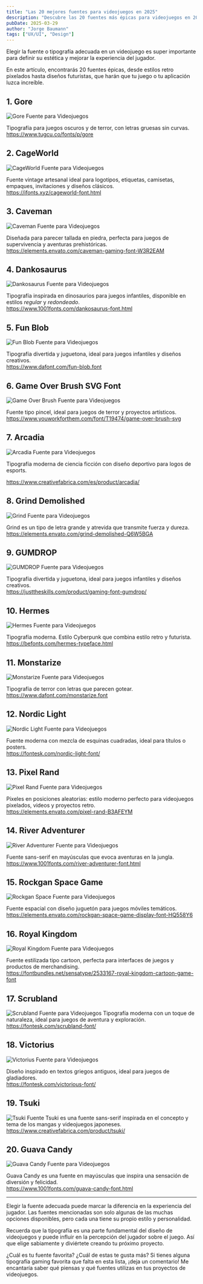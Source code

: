 ```yaml
---
title: "Las 20 mejores fuentes para videojuegos en 2025"
description: "Descubre las 20 fuentes más épicas para videojuegos en 2025. Desde estilos retro pixelados hasta tipografías futuristas, estas fuentes llevarán tu diseño al siguiente nivel."
pubDate: 2025-03-29
author: "Jorge Baumann"
tags: ["UX/UI", "Design"]
---
```


Elegir la fuente o tipografía adecuada en un videojuego es super importante para definir su estética y mejorar la experiencia del jugador.

En este artículo, encontrarás 20 fuentes épicas, desde estilos retro pixelados hasta diseños futuristas, que harán que tu juego o tu aplicación luzca increíble.

## 1. Gore
![Gore Fuente para Videojuegos](../../assets/blog/20-mejores-fuentes-para-videojuegos-en-2025/gore.jpg)

Tipografía para juegos oscuros y de terror, con letras gruesas sin curvas.  
https://www.tugcu.co/fonts/p/gore


## 2. CageWorld

![CageWorld Fuente para Videojuegos](../../assets/blog/20-mejores-fuentes-para-videojuegos-en-2025/cageworld.jpg)

Fuente vintage artesanal ideal para logotipos, etiquetas, camisetas, empaques, invitaciones y diseños clásicos.  
https://ifonts.xyz/cageworld-font.html

## 3. Caveman

![Caveman Fuente para Videojuegos](../../assets/blog/20-mejores-fuentes-para-videojuegos-en-2025/caveman.png)

Diseñada para parecer tallada en piedra, perfecta para juegos de supervivencia y aventuras prehistóricas.  
https://elements.envato.com/caveman-gaming-font-W3R2EAM

## 4. Dankosaurus
![Dankosaurus Fuente para Videojuegos](../../assets/blog/20-mejores-fuentes-para-videojuegos-en-2025/dankosaurus.avif)

Tipografía inspirada en dinosaurios para juegos infantiles, disponible en estilos _regular_ y _redondeado_.  
https://www.1001fonts.com/dankosaurus-font.html

## 5. Fun Blob
![Fun Blob Fuente para Videojuegos](../../assets/blog/20-mejores-fuentes-para-videojuegos-en-2025/fun-blob.avif)

Tipografía divertida y juguetona, ideal para juegos infantiles y diseños creativos.  
https://www.dafont.com/fun-blob.font


## 6. Game Over Brush SVG Font
![Game Over Brush Fuente para Videojuegos](../../assets/blog/20-mejores-fuentes-para-videojuegos-en-2025/gameover-brush.webp)

Fuente tipo pincel, ideal para juegos de terror y proyectos artísticos.  
https://www.youworkforthem.com/font/T19474/game-over-brush-svg


## 7. Arcadia

![Arcadia Fuente para Videojuegos](../../assets/blog/20-mejores-fuentes-para-videojuegos-en-2025/arcadia-font.jpg)

Tipografía moderna de ciencia ficción con diseño deportivo para logos de esports.

https://www.creativefabrica.com/es/product/arcadia/

## 8. Grind Demolished
![Grind Fuente para Videojuegos](../../assets/blog/20-mejores-fuentes-para-videojuegos-en-2025/grind.png)

Grind es un tipo de letra grande y atrevida que transmite fuerza y dureza.  
https://elements.envato.com/grind-demolished-Q6W5BGA

## 9. GUMDROP
![GUMDROP Fuente para Videojuegos](../../assets/blog/20-mejores-fuentes-para-videojuegos-en-2025/gumdrop.png)

Tipografía divertida y juguetona, ideal para juegos infantiles y diseños creativos.  
https://justtheskills.com/product/gaming-font-gumdrop/

## 10. Hermes
![Hermes Fuente para Videojuegos](../../assets/blog/20-mejores-fuentes-para-videojuegos-en-2025/hermes.webp)

Tipografía moderna. Estilo Cyberpunk que combina estilo retro y futurista.  
https://befonts.com/hermes-typeface.html

## 11. Monstarize
![Monstarize Fuente para Videojuegos](../../assets/blog/20-mejores-fuentes-para-videojuegos-en-2025/monstarize.jpg)

Tipografía de terror con letras que parecen gotear.  
https://www.dafont.com/monstarize.font

## 12. Nordic Light

![Nordic Light Fuente para Videojuegos](../../assets/blog/20-mejores-fuentes-para-videojuegos-en-2025/nordic-light.jpg)

Fuente moderna con mezcla de esquinas cuadradas, ideal para títulos o posters.  
https://fontesk.com/nordic-light-font/

## 13. Pixel Rand
![Pixel Rand Fuente para Videojuegos](../../assets/blog/20-mejores-fuentes-para-videojuegos-en-2025/pixel-rand.webp)

Píxeles en posiciones aleatorias: estilo moderno perfecto para videojuegos pixelados, videos y proyectos retro.  
https://elements.envato.com/pixel-rand-B3AFEYM

## 14. River Adventurer
![River Adventurer Fuente para Videojuegos](../../assets/blog/20-mejores-fuentes-para-videojuegos-en-2025/river-adventurer.avif)

Fuente sans-serif en mayúsculas que evoca aventuras en la jungla.  
https://www.1001fonts.com/river-adventurer-font.html

## 15. Rockgan Space Game
![Rockgan Space Fuente para Videojuegos](../../assets/blog/20-mejores-fuentes-para-videojuegos-en-2025/rockgan.png)

Fuente espacial con diseño juguetón para juegos móviles temáticos.  
https://elements.envato.com/rockgan-space-game-display-font-HQ558Y6

## 16. Royal Kingdom
![Royal Kingdom Fuente para Videojuegos](../../assets/blog/20-mejores-fuentes-para-videojuegos-en-2025/royal-kingdom.webp)

Fuente estilizada tipo cartoon, perfecta para interfaces de juegos y productos de merchandising.  
https://fontbundles.net/sensatype/2533167-royal-kingdom-cartoon-game-font

## 17. Scrubland
![Scrubland Fuente para Videojuegos](../../assets/blog/20-mejores-fuentes-para-videojuegos-en-2025/scrubland.jpg)
Tipografía moderna con un toque de naturaleza, ideal para juegos de aventura y exploración.  
https://fontesk.com/scrubland-font/

## 18. Victorius
![Victorius Fuente para Videojuegos](../../assets/blog/20-mejores-fuentes-para-videojuegos-en-2025/victorius.jpg)

Diseño inspirado en textos griegos antiguos, ideal para juegos de gladiadores.  
https://fontesk.com/victorious-font/

## 19. Tsuki
![Tsuki Fuente](../../assets/blog/20-mejores-fuentes-para-videojuegos-en-2025/tsuki.png)
Tsuki es una fuente sans-serif inspirada en el concepto y tema de los mangas y videojuegos japoneses.  
https://www.creativefabrica.com/product/tsuki/

## 20. Guava Candy
![Guava Candy Fuente para Videojuegos](../../assets/blog/20-mejores-fuentes-para-videojuegos-en-2025/guava.webp)

Guava Candy es una fuente en mayúsculas que inspira una sensación de diversión y felicidad.  
https://www.1001fonts.com/guava-candy-font.html

--- 

Elegir la fuente adecuada puede marcar la diferencia en la experiencia del jugador. Las fuentes mencionadas son solo algunas de las muchas opciones disponibles, pero cada una tiene su propio estilo y personalidad.

Recuerda que la tipografía es una parte fundamental del diseño de videojuegos y puede influir en la percepción del jugador sobre el juego. Así que elige sabiamente y diviértete creando tu próximo proyecto.

¿Cuál es tu fuente favorita? ¿Cuál de estas te gusta más? Si tienes alguna tipografía gaming favorita que falta en esta lista, ¡deja un comentario! Me encantaría saber qué piensas y qué fuentes utilizas en tus proyectos de videojuegos.